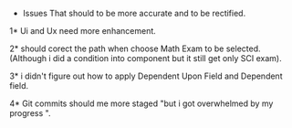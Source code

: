 * Issues That should to be more accurate and to be rectified.

1* Ui and Ux need more enhancement.

2* should corect the path when choose Math Exam to be selected.(Although i did a condition into component but it still get only SCI exam).

3* i didn't figure out how to apply Dependent Upon Field and Dependent field.

4* Git commits should me more staged "but i got overwhelmed by my progress ".
 

